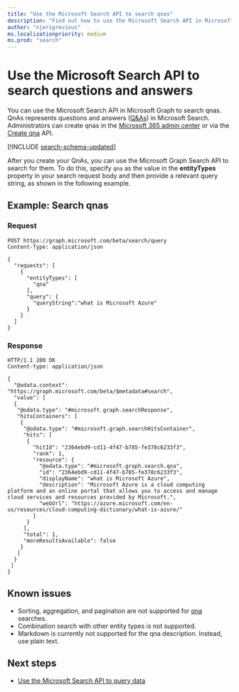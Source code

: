 ```yaml
---
title: "Use the Microsoft Search API to search qnas"
description: "Find out how to use the Microsoft Search API in Microsoft Graph to search qnas."
author: "njerigrevious"
ms.localizationpriority: medium
ms.prod: "search"
---
```


# Use the Microsoft Search API to search questions and answers

You can use the Microsoft Search API in Microsoft Graph to search qnas. QnAs represents questions and answers ([Q&As](../api-reference/beta/resources/search-qna.md)) in Microsoft Search. Administrators can create qnas in the [Microsoft 365 admin center](https://admin.microsoft.com/Adminportal/Home#/MicrosoftSearch/qnas) or via the [Create qna](/graph/api/search-searchentity-post-qnas) API.

[!INCLUDE [search-schema-updated](../includes/search-schema-updated.md)]

After you create your QnAs, you can use the Microsoft Graph Search API to search for them. To do this, specify `qna` as the value in the **entityTypes** property in your search request body and then provide a relevant query string, as shown in the following example.

## Example: Search qnas

### Request

```HTTP
POST https://graph.microsoft.com/beta/search/query
Content-Type: application/json

{
  "requests": [
    {
      "entityTypes": [
        "qna"
      ],
      "query": {
        "queryString":"what is Microsoft Azure"
      }
    }
  ]
}
```

### Response

```HTTP
HTTP/1.1 200 OK
Content-type: application/json

{
  "@odata.context": "https://graph.microsoft.com/beta/$metadata#search",
  "value": [
  {
   "@odata.type": "#microsoft.graph.searchResponse",
   "hitsContainers": [
    {
     "@odata.type": "#microsoft.graph.searchHitsContainer",
     "hits": [
      {
        "hitId": "2364ebd9-cd11-4f47-b785-fe378c6233f3",
        "rank": 1,
        "resource": {
          "@odata.type": "#microsoft.graph.search.qna",
          "id": "2364ebd9-cd11-4f47-b785-fe378c6233f3",
          "displayName": "what is Microsoft Azure",
          "description": "Microsoft Azure is a cloud computing platform and an online portal that allows you to access and manage cloud services and resources provided by Microsoft.",
          "webUrl": "https://azure.microsoft.com/en-us/resources/cloud-computing-dictionary/what-is-azure/"
        }
      }
     ],
     "total": 1,
     "moreResultsAvailable": false
    }
   ]
  }
 ]
}
```

## Known issues

- Sorting, aggregation, and pagination are not supported for [qna](../api-reference/beta/resources/search-qna.md) searches.
- Combination search with other entity types is not supported. 
- Markdown is currently not supported for the qna description. Instead, use plain text.

## Next steps

- [Use the Microsoft Search API to query data](/graph/api/resources/search-api-overview)

